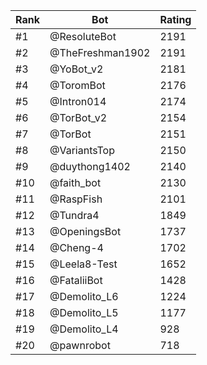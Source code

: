 Rank|Bot|Rating
---|---|---
#1|@ResoluteBot|2191
#2|@TheFreshman1902|2191
#3|@YoBot_v2|2181
#4|@ToromBot|2176
#5|@Intron014|2174
#6|@TorBot_v2|2154
#7|@TorBot|2151
#8|@VariantsTop|2150
#9|@duythong1402|2140
#10|@faith_bot|2130
#11|@RaspFish|2101
#12|@Tundra4|1849
#13|@OpeningsBot|1737
#14|@Cheng-4|1702
#15|@Leela8-Test|1652
#16|@FataliiBot|1428
#17|@Demolito_L6|1224
#18|@Demolito_L5|1177
#19|@Demolito_L4|928
#20|@pawnrobot|718
